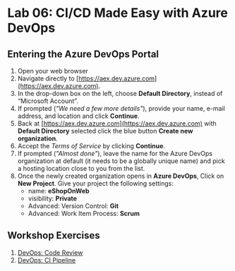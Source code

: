 # Lab 06: CI/CD Made Easy with Azure DevOps

## Entering the Azure DevOps Portal

1. Open your web browser
2. Navigate directly to [https://aex.dev.azure.com](https://aex.dev.azure.com).
3. In the drop-down box on the left, choose **Default Directory**, instead of “Microsoft Account”.
4. If prompted (*"We need a few more details"*), provide your name, e-mail address, and location and click **Continue**.
5. Back at [https://aex.dev.azure.com](https://aex.dev.azure.com) with **Default Directory** selected click the blue button **Create new organization**.
6. Accept the *Terms of Service* by clicking **Continue**.
7. If prompted (*"Almost done"*), leave the name for the Azure DevOps organization at default (it needs to be a globally unique name) and pick a hosting location close to you from the list.
8. Once the newly created organization opens in **Azure DevOps**, Click on **New Project**. Give your project the following settings:
    - name: **eShopOnWeb**
    - visibility: **Private**
    - Advanced: Version Control: **Git**
    - Advanced: Work Item Process: **Scrum**

## Workshop Exercises

1. [DevOps: Code Review](6-1-devops-code-review.md)
2. [DevOps: CI Pipeline](6-2-devops-ci-pipeline.md)